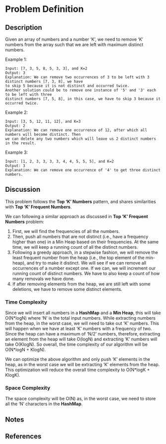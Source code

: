 # Problem Definition

## Description

Given an array of numbers and a number ‘K’, we need to remove ‘K’ numbers from the array such that we are left with maximum distinct numbers.

Example 1:

```plaintext
Input: [7, 3, 5, 8, 5, 3, 3], and K=2
Output: 3
Explanation: We can remove two occurrences of 3 to be left with 3 distinct numbers [7, 3, 8], we have
to skip 5 because it is not distinct and occurred twice.
Another solution could be to remove one instance of '5' and '3' each to be left with three
distinct numbers [7, 5, 8], in this case, we have to skip 3 because it occurred twice.
```

Example 2:

```plaintext
Input: [3, 5, 12, 11, 12], and K=3
Output: 2
Explanation: We can remove one occurrence of 12, after which all numbers will become distinct. Then
we can delete any two numbers which will leave us 2 distinct numbers in the result.
```

Example 3:

```plaintext
Input: [1, 2, 3, 3, 3, 3, 4, 4, 5, 5, 5], and K=2
Output: 3
Explanation: We can remove one occurrence of '4' to get three distinct numbers.
```

## Discussion

This problem follows the **Top ‘K’ Numbers** pattern, and shares similarities with **Top ‘K’ Frequent Numbers**.

We can following a similar approach as discussed in **Top ‘K’ Frequent Numbers** problem:

1. First, we will find the frequencies of all the numbers.
2. Then, push all numbers that are not distinct (i.e., have a frequency higher than one) in a Min Heap based on their frequencies. At the same time, we will keep a running count of all the distinct numbers.
3. Following a greedy approach, in a stepwise fashion, we will remove the least frequent number from the heap (i.e., the top element of the min-heap), and try to make it distinct. We will see if we can remove all occurrences of a number except one. If we can, we will increment our running count of distinct numbers. We have to also keep a count of how many removals we have done.
4. If after removing elements from the heap, we are still left with some deletions, we have to remove some distinct elements.

### Time Complexity

Since we will insert all numbers in a **HashMap** and a **Min Heap**, this will take O(N\*logN) where ‘N’ is the total input numbers. While extracting numbers from the heap, in the worst case, we will need to take out ‘K’ numbers. This will happen when we have at least ‘K’ numbers with a frequency of two. Since the heap can have a maximum of ‘N/2’ numbers, therefore, extracting an element from the heap will take O(logN) and extracting ‘K’ numbers will take O(KlogN). So overall, the time complexity of our algorithm will be O(N\*logN + KlogN).

We can optimize the above algorithm and only push ‘K’ elements in the heap, as in the worst case we will be extracting ‘K’ elements from the heap. This optimization will reduce the overall time complexity to O(N\*logK + KlogK).

### Space Complexity

The space complexity will be O(N) as, in the worst case, we need to store all the ‘N’ characters in the **HashMap**.

## Notes

## References
